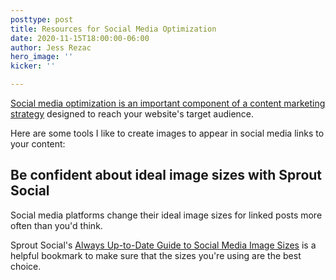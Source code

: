 ```yaml
---
posttype: post
title: Resources for Social Media Optimization
date: 2020-11-15T18:00:00-06:00
author: Jess Rezac
hero_image: ''
kicker: ''

---
```

[Social media optimization is an important component of a content marketing strategy](https://rezac.dev/frontend/setting-up-gatsby-for-social-media-optimization/ "Setting Up Gatsby for Social Media Optimization") designed to reach your website's target audience.

Here are some tools I like to create images to appear in social media links to your content:

## Be confident about ideal image sizes with Sprout Social

Social media platforms change their ideal image sizes for linked posts more often than you'd think.

Sprout Social's [Always Up-to-Date Guide to Social Media Image Sizes](https://sproutsocial.com/insights/social-media-image-sizes-guide/ "Always Up-to-Date Guide to Social Media Image Sizes") is a helpful bookmark to make sure that the sizes you're using are the best choice.